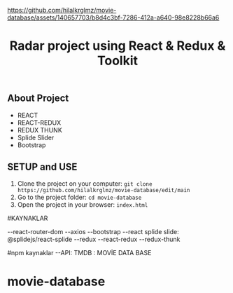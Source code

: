 


https://github.com/hilalkrglmz/movie-database/assets/140657703/b8d4c3bf-7286-412a-a640-98e8228b66a6


<!DOCTYPE html>
<html lang="en">
<head>
    <meta charset="UTF-8">
    <meta name="viewport" content="width=device-width, initial-scale=1.0">
</head>
<body>
    <header>
        <h1> Radar project using React & Redux & Toolkit </h1>
    </header>
    <div class="container">
        <h2>About Project</h2>
            <ul>
                <li>REACT</li>
                <li>REACT-REDUX</li>
                <li>REDUX THUNK</li>
                <li>Splide Slider</li>
                <li>Bootstrap</li>
            </ul>
            <h2>SETUP and USE</h2>
        <ol>
            <li>Clone the project on your computer: <code>git clone https://github.com/hilalkrglmz/movie-database/edit/main</code></li>
            <li>Go to the project folder: <code>cd movie-database</code></li>
            <li>Open the project in your browser: <code>index.html</code></li>
        </ol>
    </div>
</body>
</html>

#KAYNAKLAR 

--react-router-dom
--axios
--bootstrap
--react splide slide: @splidejs/react-splide
--redux
--react-redux
--redux-thunk

#npm kaynaklar
--API: TMDB : MOVİE DATA BASE
# movie-database
